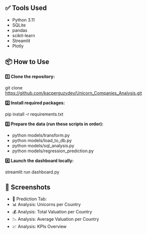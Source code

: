 ## ✅ Tools Used

- Python 3.11  
- SQLite  
- pandas  
- scikit-learn  
- Streamlit  
- Plotly

## 📦 How to Use

**1️⃣ Clone the repository:**

git clone https://github.com/kacperguzydev/Unicorn_Companies_Analysis.git

**2️⃣ Install required packages:**

pip install -r requirements.txt

**3️⃣ Prepare the data (run these scripts in order):**

- python models/transform.py
- python models/load_to_db.py
- python models/sql_analysis.py
- python models/regression_prediction.py

**4️⃣ Launch the dashboard locally:**

streamlit run dashboard.py


## 🚀 Screenshots
- 🔮 Prediction Tab:
- 📊 Analysis: Unicorns per Country
- 💰 Analysis: Total Valuation per Country
- 📉 Analysis: Average Valuation per Country
- 📈 Analysis: KPIs Overview
